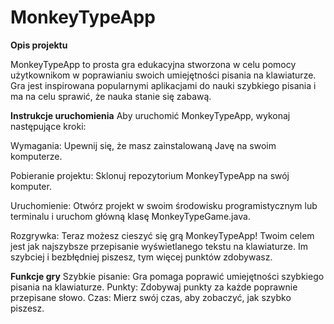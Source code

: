 # MonkeyTypeApp

**Opis projektu**

MonkeyTypeApp to prosta gra edukacyjna stworzona w celu pomocy użytkownikom w poprawianiu swoich umiejętności pisania na klawiaturze. Gra jest inspirowana popularnymi aplikacjami do nauki szybkiego pisania i ma na celu sprawić, że nauka stanie się zabawą.

**Instrukcje uruchomienia**
Aby uruchomić MonkeyTypeApp, wykonaj następujące kroki:

Wymagania: Upewnij się, że masz zainstalowaną Javę na swoim komputerze.

Pobieranie projektu: Sklonuj repozytorium MonkeyTypeApp na swój komputer.

Uruchomienie: Otwórz projekt w swoim środowisku programistycznym lub terminalu i uruchom główną klasę MonkeyTypeGame.java.

Rozgrywka: Teraz możesz cieszyć się grą MonkeyTypeApp! Twoim celem jest jak najszybsze przepisanie wyświetlanego tekstu na klawiaturze. Im szybciej i bezbłędniej piszesz, tym więcej punktów zdobywasz.

**Funkcje gry**
Szybkie pisanie: Gra pomaga poprawić umiejętności szybkiego pisania na klawiaturze.
Punkty: Zdobywaj punkty za każde poprawnie przepisane słowo.
Czas: Mierz swój czas, aby zobaczyć, jak szybko piszesz.
